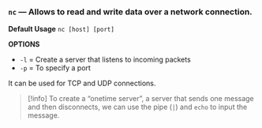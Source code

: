 ### `nc` — Allows to read and write data over a network connection.

**Default Usage**
	`nc [host] [port]` 

**OPTIONS**
- `-l` = Create a server that listens to incoming packets
- `-p` = To specify a port

It can be used for TCP and UDP connections.

> [!info]
> To create a “onetime server”, a server that sends one message and then disconnects, we can use the pipe (`|`) and `echo` to input the message.